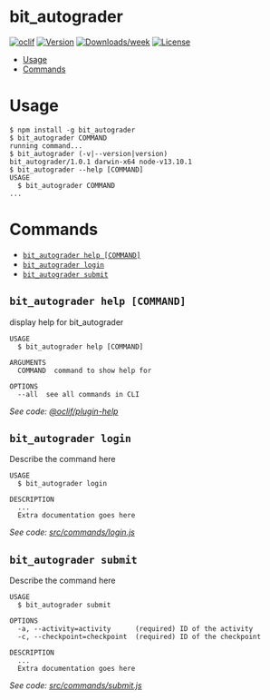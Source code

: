 bit_autograder
==============



[![oclif](https://img.shields.io/badge/cli-oclif-brightgreen.svg)](https://oclif.io)
[![Version](https://img.shields.io/npm/v/bit_autograder.svg)](https://npmjs.org/package/bit_autograder)
[![Downloads/week](https://img.shields.io/npm/dw/bit_autograder.svg)](https://npmjs.org/package/bit_autograder)
[![License](https://img.shields.io/npm/l/bit_autograder.svg)](https://github.com/wongband/bit_autograder/blob/master/package.json)

<!-- toc -->
* [Usage](#usage)
* [Commands](#commands)
<!-- tocstop -->
# Usage
<!-- usage -->
```sh-session
$ npm install -g bit_autograder
$ bit_autograder COMMAND
running command...
$ bit_autograder (-v|--version|version)
bit_autograder/1.0.1 darwin-x64 node-v13.10.1
$ bit_autograder --help [COMMAND]
USAGE
  $ bit_autograder COMMAND
...
```
<!-- usagestop -->
# Commands
<!-- commands -->
* [`bit_autograder help [COMMAND]`](#bit_autograder-help-command)
* [`bit_autograder login`](#bit_autograder-login)
* [`bit_autograder submit`](#bit_autograder-submit)

## `bit_autograder help [COMMAND]`

display help for bit_autograder

```
USAGE
  $ bit_autograder help [COMMAND]

ARGUMENTS
  COMMAND  command to show help for

OPTIONS
  --all  see all commands in CLI
```

_See code: [@oclif/plugin-help](https://github.com/oclif/plugin-help/blob/v2.2.3/src/commands/help.ts)_

## `bit_autograder login`

Describe the command here

```
USAGE
  $ bit_autograder login

DESCRIPTION
  ...
  Extra documentation goes here
```

_See code: [src/commands/login.js](https://github.com/wongband/bit_autograder/blob/v1.0.1/src/commands/login.js)_

## `bit_autograder submit`

Describe the command here

```
USAGE
  $ bit_autograder submit

OPTIONS
  -a, --activity=activity      (required) ID of the activity
  -c, --checkpoint=checkpoint  (required) ID of the checkpoint

DESCRIPTION
  ...
  Extra documentation goes here
```

_See code: [src/commands/submit.js](https://github.com/wongband/bit_autograder/blob/v1.0.1/src/commands/submit.js)_
<!-- commandsstop -->
